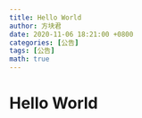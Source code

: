 ```yaml
---
title: Hello World
author: 方块君
date: 2020-11-06 18:21:00 +0800
categories: [公告]
tags: [公告]
math: true
---
```


# Hello World